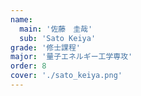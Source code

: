 ```yaml
---
name:
  main: '佐藤　圭哉'
  sub: 'Sato Keiya'
grade: '修士課程'
major: '量子エネルギー工学専攻'
order: 8
cover: './sato_keiya.png'
---
```




